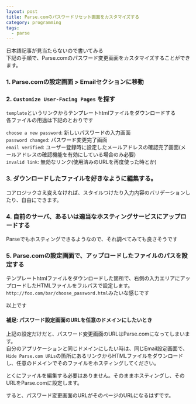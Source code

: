 ```yaml
---
layout: post
title: Parse.comのパスワードリセット画面をカスタマイズする
category: programming
tags:
  - parse
---
```


日本語記事が見当たらないので書いてみる  
下記の手順で、Parse.comのパスワード変更画面をカスタマイズすることができます。

### 1. Parse.comの設定画面 > Emailセクションに移動


### 2. `Customize User-Facing Pages` を探す
`template`というリンクからテンプレートhtmlファイルをダウンロードする  
各ファイルの用途は下記のとおりです

`choose a new password`: 新しいパスワードの入力画面  
`password changed`: パスワード変更完了画面  
`email verified`: ユーザー登録時に設定したメールアドレスの確認完了画面(メールアドレスの確認機能を有効にしている場合のみ必要)  
`invalid link`: 無効なリンク(使用済みのURLを再度使った時とか)

### 3. ダウンロードしたファイルを好きなように編集する。
コアロジックさえ変えなければ、スタイルつけたり入力内容のバリデーションしたり、自由にできます。

### 4. 自前のサーバ、あるいは適当なホスティングサービスにアップロードする
Parseでもホスティングできるようなので、それ調べてみても良さそうです

### 5. Parse.comの設定画面で、アップロードしたファイルのパスを設定する
テンプレートhtmlファイルをダウンロードした箇所で、右側の入力エリアにアップロードしたHTMLファイルをフルパスで設定します。`http://foo.com/bar/choose_password.html`みたいな感じです


以上です


#### 補足: パスワード設定画面のURLを任意のドメインにしたいとき
上記の設定だけだと、パスワード変更画面のURLはParse.comになってしまいます。  
自分のアプリケーションと同じドメインにしたい時は、同じEmail設定画面で、`Hide Parse.com URLs`の箇所にあるリンクからHTMLファイルをダウンロードし、任意のドメインでそのファイルをホスティングしてください。  

とくにファイルを編集する必要はありません。そのままホスティングし、そのURLをParse.comに設定します。

すると、パスワード変更画面のURLがそのページのURLになるはずです。
